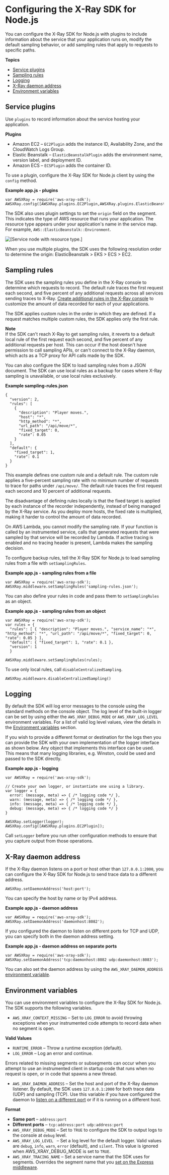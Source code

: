# Configuring the X\-Ray SDK for Node\.js<a name="xray-sdk-nodejs-configuration"></a>

You can configure the X\-Ray SDK for Node\.js with plugins to include information about the service that your application runs on, modify the default sampling behavior, or add sampling rules that apply to requests to specific paths\.

**Topics**
+ [Service plugins](#xray-sdk-nodejs-configuration-plugins)
+ [Sampling rules](#xray-sdk-nodejs-configuration-sampling)
+ [Logging](#xray-sdk-nodejs-configuration-logging)
+ [X\-Ray daemon address](#xray-sdk-nodejs-configuration-daemon)
+ [Environment variables](#xray-sdk-nodejs-configuration-envvars)

## Service plugins<a name="xray-sdk-nodejs-configuration-plugins"></a>

Use `plugins` to record information about the service hosting your application\.

**Plugins**
+ Amazon EC2 – `EC2Plugin` adds the instance ID, Availability Zone, and the CloudWatch Logs Group\.
+ Elastic Beanstalk – `ElasticBeanstalkPlugin` adds the environment name, version label, and deployment ID\.
+ Amazon ECS – `ECSPlugin` adds the container ID\.

To use a plugin, configure the X\-Ray SDK for Node\.js client by using the `config` method\.

**Example app\.js \- plugins**  

```
var AWSXRay = require('aws-xray-sdk');
AWSXRay.config([AWSXRay.plugins.EC2Plugin,AWSXRay.plugins.ElasticBeanstalkPlugin]);
```

The SDK also uses plugin settings to set the `origin` field on the segment\. This indicates the type of AWS resource that runs your application\. The resource type appears under your application's name in the service map\. For example, `AWS::ElasticBeanstalk::Environment`\.

![\[Service node with resource type.\]](http://docs.aws.amazon.com/xray/latest/devguide/images/scorekeep-servicemap-rootnode.png)

When you use multiple plugins, the SDK uses the following resolution order to determine the origin: ElasticBeanstalk > EKS > ECS > EC2\.

## Sampling rules<a name="xray-sdk-nodejs-configuration-sampling"></a>

The SDK uses the sampling rules you define in the X\-Ray console to determine which requests to record\. The default rule traces the first request each second, and five percent of any additional requests across all services sending traces to X\-Ray\. [Create additional rules in the X\-Ray console](xray-console-sampling.md) to customize the amount of data recorded for each of your applications\.

The SDK applies custom rules in the order in which they are defined\. If a request matches multiple custom rules, the SDK applies only the first rule\.

**Note**  
If the SDK can't reach X\-Ray to get sampling rules, it reverts to a default local rule of the first request each second, and five percent of any additional requests per host\. This can occur if the host doesn't have permission to call sampling APIs, or can't connect to the X\-Ray daemon, which acts as a TCP proxy for API calls made by the SDK\.

You can also configure the SDK to load sampling rules from a JSON document\. The SDK can use local rules as a backup for cases where X\-Ray sampling is unavailable, or use local rules exclusively\.

**Example sampling\-rules\.json**  

```
{
  "version": 2,
  "rules": [
    {
      "description": "Player moves.",
      "host": "*",
      "http_method": "*",
      "url_path": "/api/move/*",
      "fixed_target": 0,
      "rate": 0.05
    }
  ],
  "default": {
    "fixed_target": 1,
    "rate": 0.1
  }
}
```

This example defines one custom rule and a default rule\. The custom rule applies a five\-percent sampling rate with no minimum number of requests to trace for paths under `/api/move/`\. The default rule traces the first request each second and 10 percent of additional requests\.

The disadvantage of defining rules locally is that the fixed target is applied by each instance of the recorder independently, instead of being managed by the X\-Ray service\. As you deploy more hosts, the fixed rate is multiplied, making it harder to control the amount of data recorded\.

On AWS Lambda, you cannot modify the sampling rate\. If your function is called by an instrumented service, calls that generated requests that were sampled by that service will be recorded by Lambda\. If active tracing is enabled and no tracing header is present, Lambda makes the sampling decision\.

To configure backup rules, tell the X\-Ray SDK for Node\.js to load sampling rules from a file with `setSamplingRules`\.

**Example app\.js \- sampling rules from a file**  

```
var AWSXRay = require('aws-xray-sdk');
AWSXRay.middleware.setSamplingRules('sampling-rules.json');
```

You can also define your rules in code and pass them to `setSamplingRules` as an object\.

**Example app\.js \- sampling rules from an object**  

```
var AWSXRay = require('aws-xray-sdk');
var rules = {
  "rules": [ { "description": "Player moves.", "service_name": "*", "http_method": "*", "url_path": "/api/move/*", "fixed_target": 0, "rate": 0.05 } ],
  "default": { "fixed_target": 1, "rate": 0.1 },
  "version": 1
  }

AWSXRay.middleware.setSamplingRules(rules);
```

To use only local rules, call `disableCentralizedSampling`\.

```
AWSXRay.middleware.disableCentralizedSampling()
```

## Logging<a name="xray-sdk-nodejs-configuration-logging"></a>

By default the SDK will log error messages to the console using the standard methods on the console object\. The log level of the built-in logger can be set by using either the `AWS_XRAY_DEBUG_MODE` or `AWS_XRAY_LOG_LEVEL` environment variables\. For a list of valid log level values, view the details in the [Environment variables](#xray-sdk-nodejs-configuration-envvars) section\.

If you wish to provide a different format or destination for the logs then you can provide the SDK with your own implementation of the logger interface as shown below. Any object that implements this interface can be used. This means that many logging libraries, e.g. Winston, could be used and passed to the SDK directly.

**Example app\.js \- logging**  

```
var AWSXRay = require('aws-xray-sdk');

// Create your own logger, or instantiate one using a library.
var logger = {
  error: (message, meta) => { /* logging code */ },
  warn: (message, meta) => { /* logging code */ },
  info: (message, meta) => { /* logging code */ },
  debug: (message, meta) => { /* logging code */ }
}

AWSXRay.setLogger(logger);
AWSXRay.config([AWSXRay.plugins.EC2Plugin]);
```

Call `setLogger` before you run other configuration methods to ensure that you capture output from those operations\.

## X\-Ray daemon address<a name="xray-sdk-nodejs-configuration-daemon"></a>

If the X\-Ray daemon listens on a port or host other than `127.0.0.1:2000`, you can configure the X\-Ray SDK for Node\.js to send trace data to a different address\.

```
AWSXRay.setDaemonAddress('host:port');
```

You can specify the host by name or by IPv4 address\.

**Example app\.js \- daemon address**  

```
var AWSXRay = require('aws-xray-sdk');
AWSXRay.setDaemonAddress('daemonhost:8082');
```

If you configured the daemon to listen on different ports for TCP and UDP, you can specify both in the daemon address setting\.

**Example app\.js \- daemon address on separate ports**  

```
var AWSXRay = require('aws-xray-sdk');
AWSXRay.setDaemonAddress('tcp:daemonhost:8082 udp:daemonhost:8083');
```

You can also set the daemon address by using the `AWS_XRAY_DAEMON_ADDRESS` [environment variable](#xray-sdk-nodejs-configuration-envvars)\.

## Environment variables<a name="xray-sdk-nodejs-configuration-envvars"></a>

You can use environment variables to configure the X\-Ray SDK for Node\.js\. The SDK supports the following variables\.
+ `AWS_XRAY_CONTEXT_MISSING` – Set to `LOG_ERROR` to avoid throwing exceptions when your instrumented code attempts to record data when no segment is open\.

**Valid Values**
  + `RUNTIME_ERROR` – Throw a runtime exception \(default\)\.
  + `LOG_ERROR` – Log an error and continue\.

  Errors related to missing segments or subsegments can occur when you attempt to use an instrumented client in startup code that runs when no request is open, or in code that spawns a new thread\.
+ `AWS_XRAY_DAEMON_ADDRESS` – Set the host and port of the X\-Ray daemon listener\. By default, the SDK uses `127.0.0.1:2000` for both trace data \(UDP\) and sampling \(TCP\)\. Use this variable if you have configured the daemon to [listen on a different port](xray-daemon-configuration.md) or if it is running on a different host\.

**Format**
  + **Same port** – `address:port`
  + **Different ports** – `tcp:address:port udp:address:port`
+ `AWS_XRAY_DEBUG_MODE` – Set to `TRUE` to configure the SDK to output logs to the console at `debug` level\.
+ `AWS_XRAY_LOG_LEVEL ` – Set a log level for the default logger\. Valid values are `debug`, `info`, `warn`, `error` (default), and `silent`\. This value is ignored when AWS\_XRAY\_DEBUG\_MODE is set to `TRUE`\.
+ `AWS_XRAY_TRACING_NAME` – Set a service name that the SDK uses for segments\. Overrides the segment name that you [set on the Express middleware](xray-sdk-nodejs-middleware.md)\.
